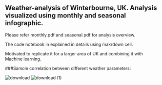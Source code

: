 ## Weather-analysis of Winterbourne, UK. Analysis visualized using monthly and seasonal infographic.

Please refer monthly.pdf and seasonal.pdf for analysis overview.

The code notebook in explained in details using makrdown cell.

Motivated to replicate it for a larger area of UK and combining it with Machine learning.

###Samole correlation between different weather parameters:

![download](https://user-images.githubusercontent.com/81761180/194519267-67a9843e-cc25-49ea-8e2b-db3cb82b6885.png)
![download (1)](https://user-images.githubusercontent.com/81761180/194519301-d592eb3f-10da-4141-adbb-b29c7290a909.png)


